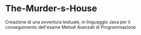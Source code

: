 # The-Murder-s-House
Creazione di una avventura testuale, in linguaggio Java per il conseguimento dell'esame Metodi Avanzati di Programmazione
